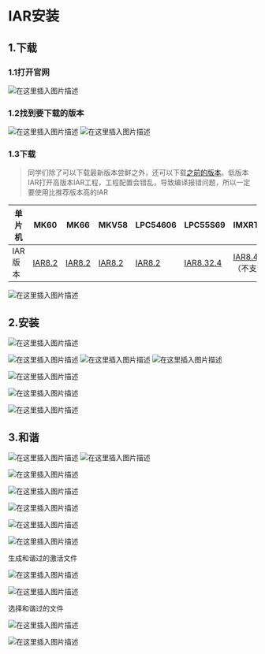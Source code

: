 # IAR安装

## 1.下载
### 1.1打开官网
  ![在这里插入图片描述](https://img-blog.csdnimg.cn/20191011161534637.png?x-oss-process=image/watermark,type_ZmFuZ3poZW5naGVpdGk,shadow_10,text_aHR0cHM6Ly9ibG9nLmNzZG4ubmV0L3dlaXhpbl80MjM3ODMxOQ==,size_16,color_FFFFFF,t_70)

 ### 1.2找到要下载的版本
 ![在这里插入图片描述](https://img-blog.csdnimg.cn/20191011161618770.png?x-oss-process=image/watermark,type_ZmFuZ3poZW5naGVpdGk,shadow_10,text_aHR0cHM6Ly9ibG9nLmNzZG4ubmV0L3dlaXhpbl80MjM3ODMxOQ==,size_16,color_FFFFFF,t_70)
![在这里插入图片描述](https://img-blog.csdnimg.cn/20191011161704403.png?x-oss-process=image/watermark,type_ZmFuZ3poZW5naGVpdGk,shadow_10,text_aHR0cHM6Ly9ibG9nLmNzZG4ubmV0L3dlaXhpbl80MjM3ODMxOQ==,size_16,color_FFFFFF,t_70) 

### 1.3下载
>同学们除了可以下载最新版本尝鲜之外，还可以下载[之前的版本](https://pan.baidu.com/s/1HrbfJHOaO1BZLt7YeZ3WKg)。低版本IAR打开高版本IAR工程，工程配置会错乱，导致编译报错问题，所以一定要使用比推荐版本高的IAR

单片机 | MK60 | MK66 | MKV58 | LPC54606 | LPC55S69 | IMXRT1052/IMXRT1064
----|-----|-----|-----|-----|----|----
IAR版本 | [IAR8.2](http://files.iar.com/ftp/pub/box/EWARM-CD-8221-15700.exe) | [IAR8.2](http://files.iar.com/ftp/pub/box/EWARM-CD-8221-15700.exe) | [IAR8.2](http://files.iar.com/ftp/pub/box/EWARM-CD-8221-15700.exe) | [IAR8.2](http://files.iar.com/ftp/pub/box/EWARM-CD-8221-15700.exe) | [IAR8.32.4](http://files.iar.com/ftp/pub/box/EWARM-CD-8324-20889.exe) | [IAR8.4](https://netstorage.iar.com/SuppDB/Protected/PRODUPD/013861/EWARM-CD-8401-21539.exe)（不支持中文路径）


 
 ![在这里插入图片描述](https://img-blog.csdnimg.cn/20191011161728550.png?x-oss-process=image/watermark,type_ZmFuZ3poZW5naGVpdGk,shadow_10,text_aHR0cHM6Ly9ibG9nLmNzZG4ubmV0L3dlaXhpbl80MjM3ODMxOQ==,size_16,color_FFFFFF,t_70)
## 2.安装
![在这里插入图片描述](https://img-blog.csdnimg.cn/201910111656202.png?x-oss-process=image/watermark,type_ZmFuZ3poZW5naGVpdGk,shadow_10,text_aHR0cHM6Ly9ibG9nLmNzZG4ubmV0L3dlaXhpbl80MjM3ODMxOQ==,size_16,color_FFFFFF,t_70)

![在这里插入图片描述](https://img-blog.csdnimg.cn/20191011165722462.png?x-oss-process=image/watermark,type_ZmFuZ3poZW5naGVpdGk,shadow_10,text_aHR0cHM6Ly9ibG9nLmNzZG4ubmV0L3dlaXhpbl80MjM3ODMxOQ==,size_16,color_FFFFFF,t_70)
![在这里插入图片描述](https://img-blog.csdnimg.cn/20191011165732890.png?x-oss-process=image/watermark,type_ZmFuZ3poZW5naGVpdGk,shadow_10,text_aHR0cHM6Ly9ibG9nLmNzZG4ubmV0L3dlaXhpbl80MjM3ODMxOQ==,size_16,color_FFFFFF,t_70)
![在这里插入图片描述](https://img-blog.csdnimg.cn/20191011165744205.png?x-oss-process=image/watermark,type_ZmFuZ3poZW5naGVpdGk,shadow_10,text_aHR0cHM6Ly9ibG9nLmNzZG4ubmV0L3dlaXhpbl80MjM3ODMxOQ==,size_16,color_FFFFFF,t_70)


![在这里插入图片描述](https://img-blog.csdnimg.cn/2019101116580677.png?x-oss-process=image/watermark,type_ZmFuZ3poZW5naGVpdGk,shadow_10,text_aHR0cHM6Ly9ibG9nLmNzZG4ubmV0L3dlaXhpbl80MjM3ODMxOQ==,size_16,color_FFFFFF,t_70)


![在这里插入图片描述](https://img-blog.csdnimg.cn/20191011165813192.png?x-oss-process=image/watermark,type_ZmFuZ3poZW5naGVpdGk,shadow_10,text_aHR0cHM6Ly9ibG9nLmNzZG4ubmV0L3dlaXhpbl80MjM3ODMxOQ==,size_16,color_FFFFFF,t_70)


![在这里插入图片描述](https://img-blog.csdnimg.cn/20191011165846960.png?x-oss-process=image/watermark,type_ZmFuZ3poZW5naGVpdGk,shadow_10,text_aHR0cHM6Ly9ibG9nLmNzZG4ubmV0L3dlaXhpbl80MjM3ODMxOQ==,size_16,color_FFFFFF,t_70)

## 3.和谐

![在这里插入图片描述](https://img-blog.csdnimg.cn/20191011172311512.png?x-oss-process=image/watermark,type_ZmFuZ3poZW5naGVpdGk,shadow_10,text_aHR0cHM6Ly9ibG9nLmNzZG4ubmV0L3dlaXhpbl80MjM3ODMxOQ==,size_16,color_FFFFFF,t_70)
![在这里插入图片描述](https://img-blog.csdnimg.cn/20191011172410677.png?x-oss-process=image/watermark,type_ZmFuZ3poZW5naGVpdGk,shadow_10,text_aHR0cHM6Ly9ibG9nLmNzZG4ubmV0L3dlaXhpbl80MjM3ODMxOQ==,size_16,color_FFFFFF,t_70)

![在这里插入图片描述](https://img-blog.csdnimg.cn/20191011172712938.png?x-oss-process=image/watermark,type_ZmFuZ3poZW5naGVpdGk,shadow_10,text_aHR0cHM6Ly9ibG9nLmNzZG4ubmV0L3dlaXhpbl80MjM3ODMxOQ==,size_16,color_FFFFFF,t_70)

![在这里插入图片描述](https://img-blog.csdnimg.cn/20191011173107349.png?x-oss-process=image/watermark,type_ZmFuZ3poZW5naGVpdGk,shadow_10,text_aHR0cHM6Ly9ibG9nLmNzZG4ubmV0L3dlaXhpbl80MjM3ODMxOQ==,size_16,color_FFFFFF,t_70)

![在这里插入图片描述](https://img-blog.csdnimg.cn/20191011173119322.png?x-oss-process=image/watermark,type_ZmFuZ3poZW5naGVpdGk,shadow_10,text_aHR0cHM6Ly9ibG9nLmNzZG4ubmV0L3dlaXhpbl80MjM3ODMxOQ==,size_16,color_FFFFFF,t_70)

![在这里插入图片描述](https://img-blog.csdnimg.cn/20191011173129399.png?x-oss-process=image/watermark,type_ZmFuZ3poZW5naGVpdGk,shadow_10,text_aHR0cHM6Ly9ibG9nLmNzZG4ubmV0L3dlaXhpbl80MjM3ODMxOQ==,size_16,color_FFFFFF,t_70)


![在这里插入图片描述](https://img-blog.csdnimg.cn/20191011173205442.png?x-oss-process=image/watermark,type_ZmFuZ3poZW5naGVpdGk,shadow_10,text_aHR0cHM6Ly9ibG9nLmNzZG4ubmV0L3dlaXhpbl80MjM3ODMxOQ==,size_16,color_FFFFFF,t_70)

生成和谐过的激活文件

![在这里插入图片描述](https://img-blog.csdnimg.cn/20191011173439731.png?x-oss-process=image/watermark,type_ZmFuZ3poZW5naGVpdGk,shadow_10,text_aHR0cHM6Ly9ibG9nLmNzZG4ubmV0L3dlaXhpbl80MjM3ODMxOQ==,size_16,color_FFFFFF,t_70)

![在这里插入图片描述](https://img-blog.csdnimg.cn/20191011173741544.png?x-oss-process=image/watermark,type_ZmFuZ3poZW5naGVpdGk,shadow_10,text_aHR0cHM6Ly9ibG9nLmNzZG4ubmV0L3dlaXhpbl80MjM3ODMxOQ==,size_16,color_FFFFFF,t_70)

选择和谐过的文件

![在这里插入图片描述](https://img-blog.csdnimg.cn/20191011173826296.png?x-oss-process=image/watermark,type_ZmFuZ3poZW5naGVpdGk,shadow_10,text_aHR0cHM6Ly9ibG9nLmNzZG4ubmV0L3dlaXhpbl80MjM3ODMxOQ==,size_16,color_FFFFFF,t_70)

![在这里插入图片描述](https://img-blog.csdnimg.cn/20191011174027644.png?x-oss-process=image/watermark,type_ZmFuZ3poZW5naGVpdGk,shadow_10,text_aHR0cHM6Ly9ibG9nLmNzZG4ubmV0L3dlaXhpbl80MjM3ODMxOQ==,size_16,color_FFFFFF,t_70)



